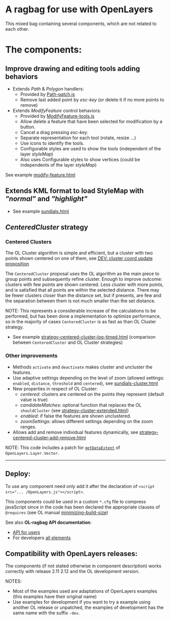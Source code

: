 A ragbag for use with OpenLayers
================================

This mixed bag containing several components, which are not related to each other. 

The components:
==============

## Improve drawing and editing tools adding behaviors

  * Extends *Path* & *Polygon* handlers:
    * Provided by [Path-patch.js](lib/Ragbag/Handler/Path-patch.js)
    * Remove last added point by *esc-key* (or delete it if no more points to remove)
  * Extends *ModifyFeature* control behaviors:
    * Provided by [ModifyFeature-tools.js](lib/Ragbag/Control/ModifyFeature-tools.js)
    * Allow delete a feature that have been selected for modification by a button.
    * Cancel a drag pressing *esc-key*.
    * Separate representation for each tool (rotate, resize ...)
    * Use icons to identify the tools.
    * Configurable styles are used to show the tools (independent of the layer *styleMap*)
    * Also uses Configurable styles to show vertices (could be independents of the layer *styleMap*)

See example [modify-feature.html](http://jorix.github.com/OL-Ragbag/examples/modify-feature.html)

## Extends KML format to load StyleMap with *"normal"* and *"highlight"*

  * See example [sundials.html](http://jorix.github.com/OL-Ragbag/examples/sundials.html)

## *CenteredCluster* strategy

### Centered Clusters

The OL Cluster algorithm is simple and efficient, but a cluster with two points shown centered on one of them, see [DEV: cluster coord update proposition](http://osgeo-org.1560.n6.nabble.com/Cluster-strategy-cluster-coord-update-proposition-td3947012.html#a3947013)

The `CenteredCluster` proposal uses the OL algorithm as the main piece to group points and subsequently refine cluster. Enough to improve outcome: clusters with few points are shown centered. Less cluster with more points, and is satisfied that all points are within the selected distance. There may be fewer clusters closer than the distance set, but if presents, are few and the separation between them is not much smaller than the set distance.

NOTE: This represents a considerable increase of the calculations to be performed, but has been done a implementation to optimize performance, so in the majority of cases `CenteredCluster` is as fast as than OL Cluster strategy.

 * See example [strategy-centered-cluster-log-timed.html](http://jorix.github.com/OL-Ragbag/examples/strategy-centered-cluster-log-timed.html) (comparison between `CenteredCluster` and OL Cluster strategies)
 
### Other improvements

  * Methods `activate` and `deactivate` makes cluster and uncluster the features.
  * Use adaptive settings depending on the level of zoom (allowed settings: `enabled`, `distance`, `threshold` and `centered`), see [sundials-cluster.html](http://jorix.github.com/OL-Ragbag/examples/sundials-cluster.html)
  * New properties in respect of OL Cluster:
    * *centered*: clusters are centered on the points they represent (default value is true)
    * *candidateMatches*: optional function that replaces the OL `shouldCluster` (see [strategy-cluster-extended.html](http://jorix.github.com/OL-Ragbag/examples/strategy-cluster-extended.html))
    * *enabled*: if false the features are shown unclustered.
    * *zoomSettings*: allows different settings depending on the zoom ranges.
  * Allows add and remove individual features dynamically, see [strategy-centered-cluster-add-remove.html](http://jorix.github.com/OL-Ragbag/examples/strategy-centered-cluster-add-remove.html)

NOTE: This code includes a patch for [`getDataExtent`](http://jorix.github.com/OL-Ragbag/doc/Ragbag/api/files/Ragbag/Strategy/CenteredCluster-js.html#OpenLayers.Layer.Vector.getDataExtent) of `OpenLayers.Layer.Vector`.

- - -

Deploy:
-------
To use any component need only add it after the declaration of `<script src="... /OpenLayers.js"></script>`.

This components could be used in a custom `*.cfg` file to compress  javaScript since in the code has been declared the appropriate clauses of `@requires` (see OL manual [minimizing-build-size](http://docs.openlayers.org/library/deploying.html#minimizing-build-size))

See also **OL-ragbag API documentation**:
 * [API for users](http://jorix.github.com/OL-ragbag/doc/Ragbag/api)
 * For developers [all elements](http://jorix.github.com/OL-ragbag/doc/Ragbag/all)

Compatibility with OpenLayers releases:
--------------------------------------
The components (if not stated otherwise in component description) works correctly with release 2.11 2.12 and the OL development version.

NOTES: 
 * Most of the examples used are adaptations of OpenLayers examples (this examples have their original name)
 * Use examples for development if you want to try a example using another OL release or unpatched, the examples of development has the same name with the suffix `-dev`.
